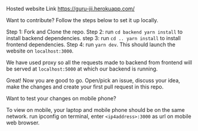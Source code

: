 Hosted website Link https://guru-jii.herokuapp.com/

Want to contribute? Follow the steps below to set it up locally.

Step 1: Fork and Clone the repo.
Step 2: run `cd backend yarn install` to install backend dependencies.
step 3: run `cd .. yarn install` to install frontend dependencies.
Step 4: run `yarn dev`. This should launch the website on `localhost:3000`.

We have used proxy so all the requests made to backend from frontend will be served at
`localhost:5000` at which our backend is running.

Great! Now you are good to go. Open/pick an issue, discuss your idea, make the changes
and create your first pull request in this repo.

Want to test your changes on mobile phone?

To view on mobile, your laptop and mobile phone should be on the same network.
run ipconfig on terminal, enter `<ip4address>:3000` as url on mobile web browser. 